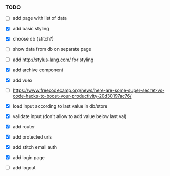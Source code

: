 ### TODO

- [ ] add page with list of data
- [x] add basic styling
- [x] choose db (stitch?)
- [ ] show data from db on separate page
- [ ] add http://stylus-lang.com/ for styling 
- [x] add archive component
- [x] add vuex
- [ ] https://www.freecodecamp.org/news/here-are-some-super-secret-vs-code-hacks-to-boost-your-productivity-20d30197ac76/
- [x] load input according to last value in db/store
- [x] validate input (don't allow to add value below last val)
- [x] add router
- [x] add protected urls
- [x] add stitch email auth
- [x] add login page
- [ ] add logout

